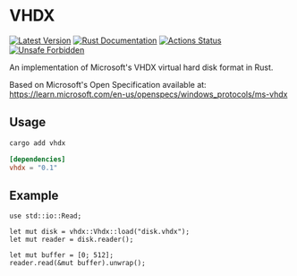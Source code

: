 # VHDX
[![Latest Version](https://img.shields.io/crates/v/vhdx.svg)](https://crates.io/crates/vhdx)
[![Rust Documentation](https://docs.rs/vhdx/badge.svg)](https://docs.rs/vhdx)
[![Actions Status](https://github.com/calebfletcher/vhdx/workflows/ci/badge.svg)](https://github.com/calebfletcher/vhdx/actions)
[![Unsafe Forbidden](https://img.shields.io/badge/unsafe-forbidden-brightgreen.svg)](https://img.shields.io/badge/unsafe-forbidden-brightgreen.svg)

An implementation of Microsoft's VHDX virtual hard disk format in Rust.

Based on Microsoft's Open Specification available at:
https://learn.microsoft.com/en-us/openspecs/windows_protocols/ms-vhdx

## Usage
```bash
cargo add vhdx
```
```toml
[dependencies]
vhdx = "0.1"
```

## Example
```rust,no_run
use std::io::Read;

let mut disk = vhdx::Vhdx::load("disk.vhdx");
let mut reader = disk.reader();

let mut buffer = [0; 512];
reader.read(&mut buffer).unwrap();
```